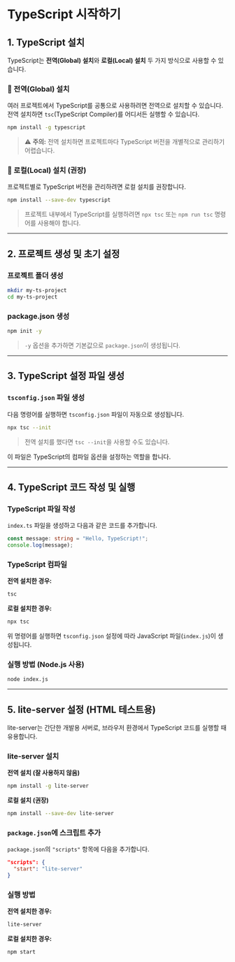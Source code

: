 # TypeScript 시작하기

## 1. TypeScript 설치

TypeScript는 **전역(Global) 설치**와 **로컬(Local) 설치** 두 가지 방식으로 사용할 수 있습니다.

### 🔹 전역(Global) 설치

여러 프로젝트에서 TypeScript를 공통으로 사용하려면 전역으로 설치할 수 있습니다.  
전역 설치하면 `tsc`(TypeScript Compiler)를 어디서든 실행할 수 있습니다.

```sh
npm install -g typescript
```

> ⚠️ **주의:** 전역 설치하면 프로젝트마다 TypeScript 버전을 개별적으로 관리하기 어렵습니다.

### 🔹 로컬(Local) 설치 **(권장)**

프로젝트별로 TypeScript 버전을 관리하려면 로컬 설치를 권장합니다.

```sh
npm install --save-dev typescript
```

> 프로젝트 내부에서 TypeScript를 실행하려면 `npx tsc` 또는 `npm run tsc` 명령어를 사용해야 합니다.

---

## 2. 프로젝트 생성 및 초기 설정

### 프로젝트 폴더 생성

```sh
mkdir my-ts-project
cd my-ts-project
```

### package.json 생성

```sh
npm init -y
```

> `-y` 옵션을 추가하면 기본값으로 `package.json`이 생성됩니다.

---

## 3. TypeScript 설정 파일 생성

### `tsconfig.json` 파일 생성

다음 명령어를 실행하면 `tsconfig.json` 파일이 자동으로 생성됩니다.

```sh
npx tsc --init
```

> 전역 설치를 했다면 `tsc --init`을 사용할 수도 있습니다.

이 파일은 TypeScript의 컴파일 옵션을 설정하는 역할을 합니다.

---

## 4. TypeScript 코드 작성 및 실행

### TypeScript 파일 작성

`index.ts` 파일을 생성하고 다음과 같은 코드를 추가합니다.

```ts
const message: string = "Hello, TypeScript!";
console.log(message);
```

### TypeScript 컴파일

**전역 설치한 경우:**

```sh
tsc
```

**로컬 설치한 경우:**

```sh
npx tsc
```

위 명령어를 실행하면 `tsconfig.json` 설정에 따라 JavaScript 파일(`index.js`)이 생성됩니다.

### 실행 방법 (Node.js 사용)

```sh
node index.js
```

---

## 5. lite-server 설정 (HTML 테스트용)

lite-server는 간단한 개발용 서버로, 브라우저 환경에서 TypeScript 코드를 실행할 때 유용합니다.

### lite-server 설치

**전역 설치 (잘 사용하지 않음)**

```sh
npm install -g lite-server
```

**로컬 설치 (권장)**

```sh
npm install --save-dev lite-server
```

### `package.json`에 스크립트 추가

`package.json`의 `"scripts"` 항목에 다음을 추가합니다.

```json
"scripts": {
  "start": "lite-server"
}
```

### 실행 방법

**전역 설치한 경우:**

```sh
lite-server
```

**로컬 설치한 경우:**

```sh
npm start
```
